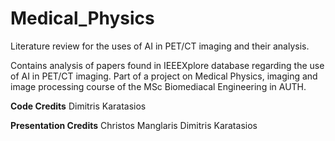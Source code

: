 # Medical_Physics
Literature review for the uses of AI in PET/CT imaging and their analysis.

Contains analysis of papers found in IEEEXplore database regarding the use of AI in PET/CT imaging. Part of a project on Medical Physics, imaging and image processing course of the MSc Biomediacal Engineering in AUTH.

**Code Credits**
Dimitris Karatasios

**Presentation Credits**
Christos Manglaris
Dimitris Karatasios
